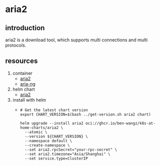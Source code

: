 # aria2

## introduction

aria2 is a download tool, which supports multi connections and multi protocols.

## resources

1. container
    * [aria2](container/aria2/)
    * [aria-ng](container/aria-ng/)
2. helm chart
    * [aria2](chart/)
3. install with helm
    * ```shell
      # Get the latest chart version
      export CHART_VERSION=$(bash ../get-version.sh aria2 chart)

      helm upgrade --install aria2 oci://ghcr.io/ben-wangz/k8s-at-home-charts/aria2 \
        --atomic \
        --version ${CHART_VERSION} \
        --namespace default \
        --create-namespace \
        --set aria2.rpcSecret="your-rpc-secret" \
        --set aria2.timezone="Asia/Shanghai" \
        --set service.type=ClusterIP
      ```
